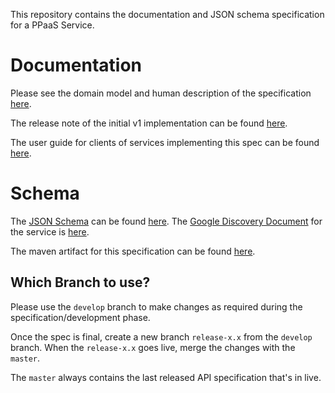 This repository contains the documentation and JSON schema specification for a PPaaS Service.

Documentation
=============

Please see the domain model and human description of the specification [here](v1/README.md).

The release note of the initial v1 implementation can be found [here](v1/doc/RELEASENOTES.md).

The user guide for clients of services implementing this spec can be found [here](v1/doc/USERGUIDE.md).

Schema
=======
The [JSON Schema](http://json-schema.org) can be found [here](v1/schema). The [Google Discovery Document](https://developers.google.com/discovery/v1/reference/apis) for the service is [here](v1/schema/api.json).

The maven artifact for this specification can be found [here](v1/pom.xml).

Which Branch to use?
--------------------
Please use the `develop` branch to make changes as required during the specification/development phase. 

Once the spec is final, create a new branch `release-x.x` from the `develop` branch. When the `release-x.x` goes live, merge the changes with the `master`.

The `master` always contains the last released API specification that's in live.
